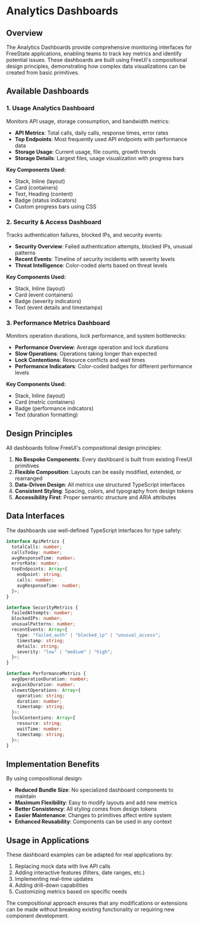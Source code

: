 # Analytics Dashboards

## Overview

The Analytics Dashboards provide comprehensive monitoring interfaces for FreeState applications, enabling teams to track key metrics and identify potential issues. These dashboards are built using FreeUI's compositional design principles, demonstrating how complex data visualizations can be created from basic primitives.

## Available Dashboards

### 1. Usage Analytics Dashboard

Monitors API usage, storage consumption, and bandwidth metrics:

- **API Metrics**: Total calls, daily calls, response times, error rates
- **Top Endpoints**: Most frequently used API endpoints with performance data
- **Storage Usage**: Current usage, file counts, growth trends
- **Storage Details**: Largest files, usage visualization with progress bars

**Key Components Used:**

- Stack, Inline (layout)
- Card (containers)
- Text, Heading (content)
- Badge (status indicators)
- Custom progress bars using CSS

### 2. Security & Access Dashboard

Tracks authentication failures, blocked IPs, and security events:

- **Security Overview**: Failed authentication attempts, blocked IPs, unusual patterns
- **Recent Events**: Timeline of security incidents with severity levels
- **Threat Intelligence**: Color-coded alerts based on threat levels

**Key Components Used:**

- Stack, Inline (layout)
- Card (event containers)
- Badge (severity indicators)
- Text (event details and timestamps)

### 3. Performance Metrics Dashboard

Monitors operation durations, lock performance, and system bottlenecks:

- **Performance Overview**: Average operation and lock durations
- **Slow Operations**: Operations taking longer than expected
- **Lock Contentions**: Resource conflicts and wait times
- **Performance Indicators**: Color-coded badges for different performance levels

**Key Components Used:**

- Stack, Inline (layout)
- Card (metric containers)
- Badge (performance indicators)
- Text (duration formatting)

## Design Principles

All dashboards follow FreeUI's compositional design principles:

1. **No Bespoke Components**: Every dashboard is built from existing FreeUI primitives
2. **Flexible Composition**: Layouts can be easily modified, extended, or rearranged
3. **Data-Driven Design**: All metrics use structured TypeScript interfaces
4. **Consistent Styling**: Spacing, colors, and typography from design tokens
5. **Accessibility First**: Proper semantic structure and ARIA attributes

## Data Interfaces

The dashboards use well-defined TypeScript interfaces for type safety:

```typescript
interface ApiMetrics {
  totalCalls: number;
  callsToday: number;
  avgResponseTime: number;
  errorRate: number;
  topEndpoints: Array<{
    endpoint: string;
    calls: number;
    avgResponseTime: number;
  }>;
}

interface SecurityMetrics {
  failedAttempts: number;
  blockedIPs: number;
  unusualPatterns: number;
  recentEvents: Array<{
    type: "failed_auth" | "blocked_ip" | "unusual_access";
    timestamp: string;
    details: string;
    severity: "low" | "medium" | "high";
  }>;
}

interface PerformanceMetrics {
  avgOperationDuration: number;
  avgLockDuration: number;
  slowestOperations: Array<{
    operation: string;
    duration: number;
    timestamp: string;
  }>;
  lockContentions: Array<{
    resource: string;
    waitTime: number;
    timestamp: string;
  }>;
}
```

## Implementation Benefits

By using compositional design:

- **Reduced Bundle Size**: No specialized dashboard components to maintain
- **Maximum Flexibility**: Easy to modify layouts and add new metrics
- **Better Consistency**: All styling comes from design tokens
- **Easier Maintenance**: Changes to primitives affect entire system
- **Enhanced Reusability**: Components can be used in any context

## Usage in Applications

These dashboard examples can be adapted for real applications by:

1. Replacing mock data with live API calls
2. Adding interactive features (filters, date ranges, etc.)
3. Implementing real-time updates
4. Adding drill-down capabilities
5. Customizing metrics based on specific needs

The compositional approach ensures that any modifications or extensions can be made without breaking existing functionality or requiring new component development.
